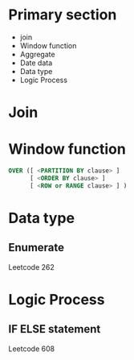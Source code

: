 # Primary section
- join
- Window function
- Aggregate
- Date data 
- Data type
- Logic Process
# Join
# Window function

```sql
OVER ([ <PARTITION BY clause> ] 
	  [ <ORDER BY clause> ] 
	  [ <ROW or RANGE clause> ] )
```

# Data type
## Enumerate
Leetcode 262
# Logic Process
## IF ELSE statement
Leetcode 608

<!--stackedit_data:
eyJoaXN0b3J5IjpbMTgyNzM2ODA4Nl19
-->